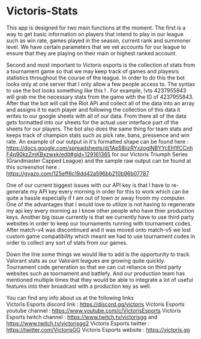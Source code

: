 # Victoris-Stats
This app is designed for two main functions at the moment.
The first is a way to get basic information on players that intend to play in our league such as win rate, games played in the season, current rank and summoner level. 
We have certain parameters that we vet accounts for our league to ensure that they are playing on their main or highest ranked account.

Second and most important to Victoris esports is the collection of stats from a tournament game so that we may keep track of games and playesrs statistics throughout the course of the league. 
In order to do this the bot looks only at one server that I only allow a few people access to. The syntax to use the bot looks something like this !<league acronym> <match id>. For example, !vts 4237955843 will grab me the necessary stats from the game with the ID of 4237955843.
After that the bot will call the Riot API and collect all of the data into an array and assigns it to each player and following the collection of this data it writes to our google sheets with all of our data. From there all of the data gets formatted into our sheets for the actual user interface part of the sheets for our players.
The bot also does the same thing for team stats and keeps track of champion stats such as pick rate, bans, pressence and win rate. 
An example of our output in it's formatted shape can be found here : https://docs.google.com/spreadsheets/d/1Ap58iizRYxzogINBYYcEH1fCCnhF4q90kzZmKBxzwxk/edit#gid=129161365 for our Victoris Triumph Series (Grandmaster Capped League) and the sample raw output can be found at this screenshot here : https://gyazo.com/125eff6c19dd42a596bb210b96b07787
  
One of our current biggest issues with our API key is that I have to re-generate my API key every morning in order for this to work which can be quite a hassle especially if I am out of town or away froom my computer. One of the advantages that I would love to utilize is not having to regenerate my api key every morning as I know other people who have thier production keys.
Another big issue currently is that we currently have to use third party websites in order to keep our tournaments running with tournament codes. After match-v4 was discontinued and it was moved onto match-v5 we lost custom game compatibility which meant we had to use tournament codes in order to collect any sort of stats from our games. 

Down the line some things we would like to add is the opportunity to track Valorant stats as our Valorant leagues are growing quite quickly. Tournament code generation so that we can cut reliance on third party websites such as toornament and battlefy. And our production team has mentioned multiple times that they would be able to integrate a lot of useful features into their broadcast with a production key as well. 

  
You can find any info about us at the following links  
Victoris Esports discord link : https://discord.gg/victoris
Victoris Esports youtube channel : https://www.youtube.com/c/VictorisEsports
Victoris Esports twitch channel : https://www.twitch.tv/victorisgg and https://www.twitch.tv/victorisgg2
Victoris Esports twitter : https://twitter.com/VictorisGG
Victoris Esports website : https://victoris.gg
